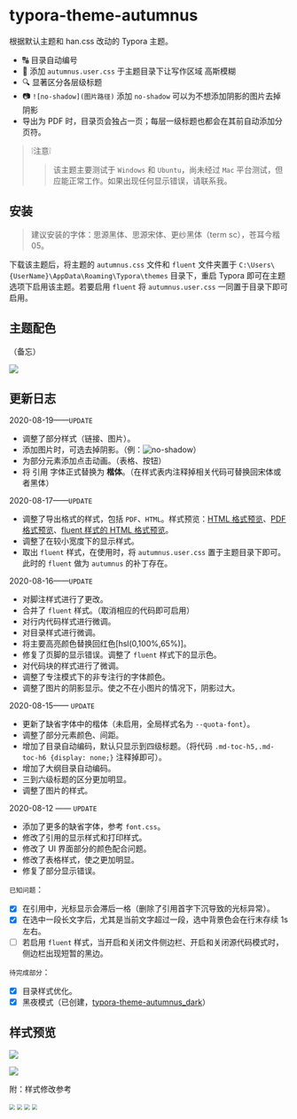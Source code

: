 # typora-theme-autumnus

根据默认主题和 han.css 改动的 Typora 主题。

+ 🔠 目录自动编号
+ 🍻 添加 `autumnus.user.css` 于主题目录下让写作区域 高斯模糊
+ 🔍 显著区分各层级标题
+ 📷 `![no-shadow](图片路径)` 添加 `no-shadow` 可以为不想添加阴影的图片去掉阴影
+ 导出为 PDF 时，目录页会独占一页；每层一级标题也都会在其前自动添加分页符。

> ❕注意❕
>
> > 该主题主要测试于  `Windows` 和 `Ubuntu`，尚未经过 `Mac` 平台测试，但应能正常工作。如果出现任何显示错误，请联系我。

## 安装

>  建议安装的字体：思源黑体、思源宋体、更纱黑体（term sc），苍耳今楷05。

下载该主题后，将主题的 `autumnus.css` 文件和 `fluent` 文件夹置于 `C:\Users\{UserName}\AppData\Roaming\Typora\themes` 目录下，重启 Typora 即可在主题选项下启用该主题。若要启用 `fluent` 将 `autumnus.user.css` 一同置于目录下即可启用。

## 主题配色

（备忘）

![](typora-theme-review/color.png)

<div style="display:none">
<div style="display:flex;flex-wrap:wrap;color:#333;"><div style="background:rgb(235,235,235);height:6rem;width:15rem;"><p>rgb(235,235,235)</p></div><div style="background:#fffafa;height:6rem;width:15rem;"><p>#fffafa</p></div><div style="background:rgb(45,36,31);height:6rem;width:15rem;color:rgb(238,229,248)"><p>rgb(45,36,31)</p></div></div>
<div style="display:flex;flex-wrap:wrap;color:#333;"><div style="background:hsl(0,0%,5%);height:6rem;width:15rem;color:rgb(238,229,248)"><p>hsl(0,0%,5%)</p></div><div style="background:hsl(0,0%,20%);height:6rem;width:15rem;color:rgb(238,229,248)"><p>hsl(0,0%,20%)</p></div><div style="background:hsl(0,0%,35%);height:6rem;width:15rem;color:rgb(238,229,248)"><p>hsl(0,0%,35%)</p></div><div style="background:hsl(0,0%,50%);height:6rem;width:15rem;color:rgb(238,229,248)"><p>hsl(0,0%,50%)</p></div><div style="background:hsl(0,0%,75%);height:6rem;width:15rem;"><p>hsl(0,0%,75%)</p></div><div style="background:hsl(0,0%,80%);height:6rem;width:15rem;"><p>hsl(0,0%,80%)</p></div><div style="background:hsl(0,0%,90%);height:6rem;width:15rem;"><p>hsl(0,0%,90%)</p></div><div style="background:hsl(0,0%,95%);height:6rem;width:15rem;"><p>hsl(0,0%,95%)</p></div><div style="background:hsl(0,0%,98%);height:6rem;width:15rem;"><p>hsl(0,0%,98%)</p></div><div style="background:hsl(0,0%,99%);height:6rem;width:15rem;"><p>hsl(0,0%,99%)</p></div><div style="background:hsl(0,0%,100%);height:6rem;width:15rem;"><p>hsl(0,0%,100%)</p></div></div>
<div style="display:flex;flex-wrap:wrap;color:#333;"><div style="background:hsl(0,100%,65%);height:6rem;width:15rem;"><p>hsl(0,100%,65%)</p></div><div style="background:hsl(0,100%,75%);height:6rem;width:15rem;"><p>hsl(0,100%,75%)</p></div><div style="background:hsl(215,100%,65%);height:6rem;width:15rem;"><p>hsl(215,100%,65%)</p></div><div style="background:hsl(215,100%,75%);height:6rem;width:15rem;"><p>hsl(215,100%,75%)</p></div><div style="background:hsl(70, 100%, 65%);height:6rem;width:15rem;"><p>hsl(70, 100%, 65%)</p></div><div style="background:hsl(70, 100%, 75%);height:6rem;width:15rem;"><p>hsl(70, 100%, 75%)</p></div></div></div>

## 更新日志

2020-08-19——`UPDATE`

+ 调整了部分样式（链接、图片）。
+ 添加图片时，可选去掉阴影。（例：![no-shadow](图片地址)）
+ 为部分元素添加点击动画。（表格、按钮）
+ 将 引用 字体正式替换为 **楷体**。（在样式表内注释掉相关代码可替换回宋体或者黑体）

2020-08-17——`UPDATE`

+ 调整了导出格式的样式，包括 `PDF`、`HTML`。样式预览：[HTML 格式预览](./typora-theme-review/lorem-ipsum.html)、[PDF 格式预览](./typora-theme-review/lorem-ipsum.pdf)、[fluent 样式的 HTML 格式预览](./typora-theme-review/lorem-ipsum-fluent.html)。
+ 调整了在较小宽度下的显示样式。
+ 取出 `fluent` 样式，在使用时，将 `autumnus.user.css` 置于主题目录下即可。此时的 `fluent` 做为 `autumnus` 的补丁存在。

2020-08-16——`UPDATE`

+ 对脚注样式进行了更改。
+ 合并了 `fluent` 样式。（取消相应的代码即可启用）
+ 对行内代码样式进行微调。
+ 对目录样式进行微调。
+ 将主要高亮颜色替换回红色[hsl(0,100%,65%)]。
+ 修复了页脚的显示错误。调整了 `fluent` 样式下的显示色。
+ 对代码块的样式进行了微调。
+ 调整了专注模式下的非专注行的字体颜色。
+ 调整了图片的阴影显示。使之不在小图片的情况下，阴影过大。

2020-08-15—— `UPDATE`  

+ 更新了缺省字体中的楷体（未启用，全局样式名为 `--quota-font`）。
+ 调整了部分元素颜色、间距。
+ 增加了目录自动编码，默认只显示到四级标题。（将代码 `.md-toc-h5,.md-toc-h6 {display: none;}` 注释掉即可）。
+ 增加了大纲目录自动编码。
+ 三到六级标题的区分更加明显。
+ 调整了图片的样式。

2020-08-12 —— `UPDATE`  

+ 添加了更多的缺省字体，参考 `font.css`。
+ 修改了引用的显示样式和打印样式。
+ 修改了 UI 界面部分的颜色配合问题。
+ 修改了表格样式，使之更加明显。
+ 修复了部分显示错误。

`已知问题`：

- [x] 在引用中，光标显示会滞后一格（删除了引用首字下沉导致的光标异常）。
- [x] 在选中一段长文字后，尤其是当前文字超过一段，选中背景色会在行末存续 1s 左右。
- [ ] 若启用 `fluent` 样式，当开启和关闭文件侧边栏、开启和关闭源代码模式时，侧边栏出现短暂的黑边。

`待完成部分`：

- [x] 目录样式优化。
- [x] 黑夜模式（已创建，[typora-theme-autumnus_dark](https://github.com/Soanguy/typora-theme-autumnus_dark)）

## 样式预览

![](typora-theme-review/ui.png)

![](typora-theme-review/review.png)

附：样式修改参考

<img src="typora-theme-review/Snipaste_2020-08-12_14-26-49.png" style="zoom:60%;" />

<img src="typora-theme-review/Snipaste_2020-08-12_14-30-45.png" style="zoom:60%;" />

<img src="typora-theme-review/Snipaste_2020-08-12_14-32-56.png" style="zoom:60%;" />

<img src="typora-theme-review/Snipaste_2020-08-12_14-38-01.png" style="zoom:60%;" />